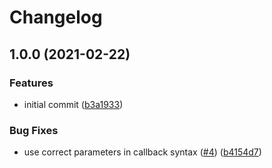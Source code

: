 # Changelog

## 1.0.0 (2021-02-22)


### Features

* initial commit ([b3a1933](https://www.github.com/netlify/functions-js/commit/b3a193372ee0dfdaa769ab4ec48f83fa980aa559))


### Bug Fixes

* use correct parameters in callback syntax ([#4](https://www.github.com/netlify/functions-js/issues/4)) ([b4154d7](https://www.github.com/netlify/functions-js/commit/b4154d76ac84c3a41756b88ee72bf1bfb985664a))
